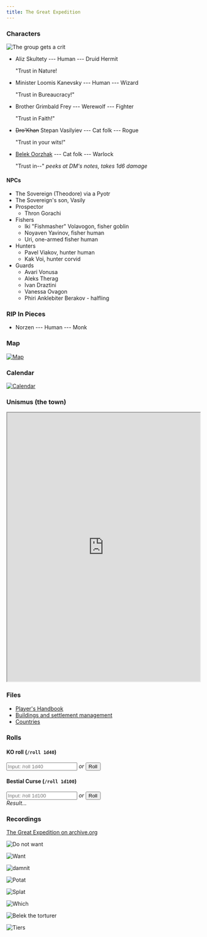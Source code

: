 ```yaml
---
title: The Great Expedition
---
```


### Characters

![The group gets a crit](memes/The_Group_gets_a_crit.gif)

* Aliz Skultety --- Human --- Druid Hermit
  
  "Trust in Nature!
* Minister Loomis Kanevsky --- Human --- Wizard

  "Trust in Bureaucracy!"
* Brother Grimbald Frey --- Werewolf --- Fighter

  "Trust in Faith!"
* ~~Dro'Khan~~ Stepan Vasilyiev --- Cat folk --- Rogue

  "Trust in your wits!"
* [Belek Oorzhak](belek) --- Cat folk --- Warlock

  "Trust in--" *peeks at DM's notes, takes 1d6 damage*

#### NPCs

* The Sovereign (Theodore) via a Pyotr
* The Sovereign's son, Vasily
* Prospector
    * Thron Gorachi
* Fishers
    * Iki "Fishmasher" Volavogon, fisher goblin
    * Noyaven Yavinov, fisher human
    * Uri, one-armed fisher human
* Hunters
    * Pavel Viakov, hunter human
    * Kak Voi, hunter corvid
* Guards
    * Avari Vonusa
    * Aleks Therag
    * Ivan Draztini
    * Vanessa Ovagon
    * Phiri Anklebiter Berakov - halfling

### RIP In Pieces

* Norzen --- Human --- Monk

### Map

[![Map](map.jpg)](map.jpg)

### Calendar

[![Calendar](calendar.jpg)](calendar.jpg)

### Unismus (the town)

<iframe src="https://docs.google.com/spreadsheets/d/e/2PACX-1vRu8zqSDyM6qT0QrkKAswTpD0BxXuEtxZifYBZhRDrMvWEYI_sjAK1TySbaRcRCkMrlwQL8wI1qxuYa/pubhtml?gid=0&amp;single=true&amp;widget=true&amp;headers=false" style="width: 100%; height: 700px;"></iframe>

### Files

* [Player's Handbook](players-handbook.pdf)
* [Buildings and settlement management](buildings.pdf)
* [Countries](countries.pdf)

### Rolls

<div class="ko-roll">
<h4>KO roll (<code>/roll 1d40</code>)</h4>
<input type="number" placeholder="Input: /roll 1d40" onchange="koRoll(this.value) "/> <em>or</em> <button onclick="koRoll(-1)">Roll</button><br/>
<span class="description"></span>
</div>

<div class="bc-roll">
<h4>Bestial Curse (<code>/roll 1d100</code>)</h4>
<input type="number" placeholder="Input: /roll 1d100" onkeyup="bcRoll(this.value)" /> <em>or</em> <button onclick="bcRoll(-1)">Roll</button><br/>
<em class="title">Result...</em><br/>
<span class="description"></span>
</div>

<script src="rolls.js"></script>

### Recordings

[The Great Expedition on archive.org](https://archive.org/details/the-great-expedition)

![Do not want](memes/grrcats.png)

![Want](memes/Ernst-Stravo-Blofeld_soy3re.jpg)

![damnit](memes/damnit.png)

![Potat](memes/dog-explain-your-smolness-am-potat-i-am-potato.jpg)

![Splat](memes/splat.gif)

![Which](memes/Which_loomis_are_you_today.png)

![Belek the torturer](memes/belek-the-torturer.gif)

![Tiers](memes/tiers.png)
